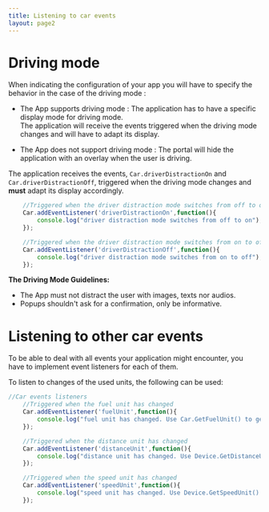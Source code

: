 ```yaml
---
title: Listening to car events
layout: page2
---
```


# Driving mode

When indicating the configuration of your app you will have to specify the behavior in the case of the driving mode :
- The App supports driving mode : The application has to have a specific display mode for driving mode.  
    The application will receive the events triggered when the driving mode changes and will have to adapt its display.

- The App does not support driving mode : The portal will hide the application with an overlay when the user is driving.


The application receives the events, `Car.driverDistractionOn` and `Car.driverDistractionOff`, triggered when the driving mode changes and **must** adapt its display accordingly.

```javascript
	//Triggered when the driver distraction mode switches from off to on
	Car.addEventListener('driverDistractionOn',function(){
	    console.log("driver distraction mode switches from off to on");
	});

	//Triggered when the driver distraction mode switches from on to off
	Car.addEventListener('driverDistractionOff',function(){
	    console.log("driver distraction mode switches from on to off");
	});
```


**The Driving Mode Guidelines:**

+ The App must not distract the user with images, texts nor audios.
+ Popups shouldn't ask for a confirmation, only be informative.

# Listening to other car events

To be able to deal with all events your application might encounter, you have to implement event listeners for each of them.  

To listen to changes of the used units, the following can be used:

```javascript
//Car events listeners
	//Triggered when the fuel unit has changed
	Car.addEventListener('fuelUnit',function(){
	    console.log("fuel unit has changed. Use Car.GetFuelUnit() to get the new unit");
	});

	//Triggered when the distance unit has changed
	Car.addEventListener('distanceUnit',function(){
	    console.log("distance unit has changed. Use Device.GetDistanceUnit() to get the new unit");	
	});

	//Triggered when the speed unit has changed
	Car.addEventListener('speedUnit',function(){
	    console.log("speed unit has changed. Use Device.GetSpeedUnit() to get the new unit");
	});
```
